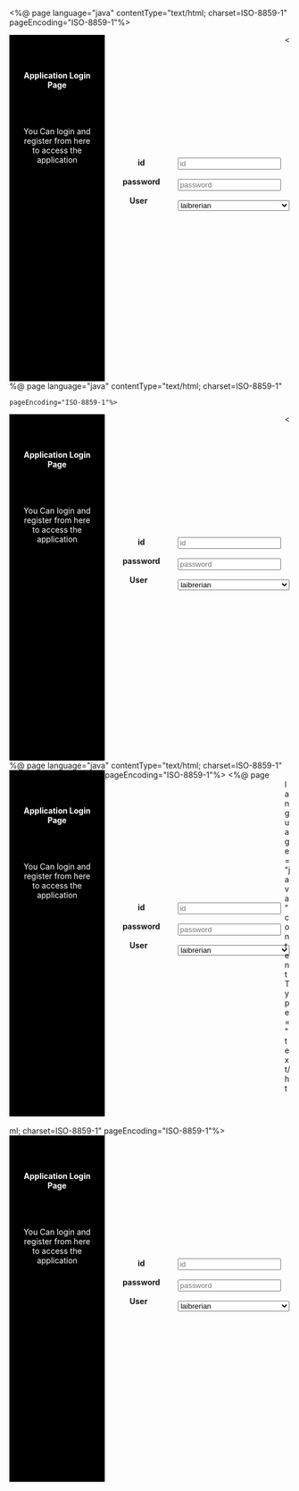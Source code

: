 <%@ page language="java" contentType="text/html; charset=ISO-8859-1"
    pageEncoding="ISO-8859-1"%>
    
<!DOCTYPE html>
<html>
<head>
<meta charset="ISO-8859-1">
<link rel="stylesheet" href="https://cdn.jsdelivr.net/npm/bootstrap@4.0.0/dist/css/bootstrap.min.css" integrity="sha384-Gn5384xqQ1aoWXA+058RXPxPg6fy4IWvTNh0E263XmFcJlSAwiGgFAW/dAiS6JXm" crossorigin="anonymous">

<title>Laibrary Management system </title>


<style type="text/css">
.colum{

 float: left;
  padding: 10px;
  height: 600px; 

}
.left{
width: 30%;
}
.right{
width: 60%;

}
.left1{
width: 30%;
}
</style>
</head>
<body>

<div class="colum left" style="background: black;"> <br> <br>
<h4 align="center" style="color: white;">Application Login <br> Page</h4>
<br> <br>
<p align="center" style="color: white;">You Can login and register from here <br> to access the application </p>

</div>
 <div class="colum right">
 <div style="padding-top:200px; " align="center">
 
 <div class="colum left1">
 <span> <b>id</b> </span> <br><br>
  	<span > <b> password</b></span> <br><br>
  	 	<span style="padding-right: 10px;" > <b> User</b></span>
  	
 
 </div>
 <div class="colum left1">
 
 <form  action="loginuser" method="post">
 	<input type="text" name="id" id="id" placeholder="id"> <br> <br>
 	<input  type="password" name="password" id="password" placeholder="password"> <br> <br>
 	<select style="width: 200px; " name="user" id="user">
 	<option value="laibrerian">laibrerian</option>
 	<option value="student">Student </option>
 	
 	</select><br> <br>
 	<button type="submit">Login</button>&nbsp;
 	
 
 <a style="align-items: center;"  href="adminReg"> <button type="button" >Register</button> </a>
 </form>
 </div>
 </div> <br>

 
 </div>















<script src="https://code.jquery.com/jquery-3.2.1.slim.min.js" integrity="sha384-KJ3o2DKtIkvYIK3UENzmM7KCkRr/rE9/Qpg6aAZGJwFDMVNA/GpGFF93hXpG5KkN" crossorigin="anonymous"></script>
<script src="https://cdn.jsdelivr.net/npm/popper.js@1.12.9/dist/umd/popper.min.js" integrity="sha384-ApNbgh9B+Y1QKtv3Rn7W3mgPxhU9K/ScQsAP7hUibX39j7fakFPskvXusvfa0b4Q" crossorigin="anonymous"></script>
<script src="https://cdn.jsdelivr.net/npm/bootstrap@4.0.0/dist/js/bootstrap.min.js" integrity="sha384-JZR6Spejh4U02d8jOt6vLEHfe/JQGiRRSQQxSfFWpi1MquVdAyjUar5+76PVCmYl" crossorigin="anonymous"></script><%@ page language="java" contentType="text/html; charset=ISO-8859-1"
    pageEncoding="ISO-8859-1"%>
    
<!DOCTYPE html>
<html>
<head>
<meta charset="ISO-8859-1">
<link rel="stylesheet" href="https://cdn.jsdelivr.net/npm/bootstrap@4.0.0/dist/css/bootstrap.min.css" integrity="sha384-Gn5384xqQ1aoWXA+058RXPxPg6fy4IWvTNh0E263XmFcJlSAwiGgFAW/dAiS6JXm" crossorigin="anonymous">

<title>Laibrary Management system </title>


<style type="text/css">
.colum{

 float: left;
  padding: 10px;
  height: 600px; 

}
.left{
width: 30%;
}
.right{
width: 60%;

}
.left1{
width: 30%;
}
</style>
</head>
<body>

<div class="colum left" style="background: black;"> <br> <br>
<h4 align="center" style="color: white;">Application Login <br> Page</h4>
<br> <br>
<p align="center" style="color: white;">You Can login and register from here <br> to access the application </p>

</div>
 <div class="colum right">
 <div style="padding-top:200px; " align="center">
 
 <div class="colum left1">
 <span> <b>id</b> </span> <br><br>
  	<span > <b> password</b></span> <br><br>
  	 	<span style="padding-right: 10px;" > <b> User</b></span>
  	
 
 </div>
 <div class="colum left1">
 
 <form  action="loginuser" method="post">
 	<input type="text" name="id" id="id" placeholder="id"> <br> <br>
 	<input  type="password" name="password" id="password" placeholder="password"> <br> <br>
 	<select style="width: 200px; " name="user" id="user">
 	<option value="laibrerian">laibrerian</option>
 	<option value="student">Student </option>
 	
 	</select><br> <br>
 	<button type="submit">Login</button>&nbsp;
 	
 
 <a style="align-items: center;"  href="adminReg"> <button type="button" >Register</button> </a>
 </form>
 </div>
 </div> <br>

 
 </div>















<script src="https://code.jquery.com/jquery-3.2.1.slim.min.js" integrity="sha384-KJ3o2DKtIkvYIK3UENzmM7KCkRr/rE9/Qpg6aAZGJwFDMVNA/GpGFF93hXpG5KkN" crossorigin="anonymous"></script>
<script src="https://cdn.jsdelivr.net/npm/popper.js@1.12.9/dist/umd/popper.min.js" integrity="sha384-ApNbgh9B+Y1QKtv3Rn7W3mgPxhU9K/ScQsAP7hUibX39j7fakFPskvXusvfa0b4Q" crossorigin="anonymous"></script>
<script src="https://cdn.jsdelivr.net/npm/bootstrap@4.0.0/dist/js/bootstrap.min.js" integrity="sha384-JZR6Spejh4U02d8jOt6vLEHfe/JQGiRRSQQxSfFWpi1MquVdAyjUar5+76PVCmYl" crossorigin="anonymous"></script>
</body>
</html>
<%@ page language="java" contentType="text/html; charset=ISO-8859-1"
    pageEncoding="ISO-8859-1"%>
    
<!DOCTYPE html>
<html>
<head>
<meta charset="ISO-8859-1">
<link rel="stylesheet" href="https://cdn.jsdelivr.net/npm/bootstrap@4.0.0/dist/css/bootstrap.min.css" integrity="sha384-Gn5384xqQ1aoWXA+058RXPxPg6fy4IWvTNh0E263XmFcJlSAwiGgFAW/dAiS6JXm" crossorigin="anonymous">

<title>Laibrary Management system </title>


<style type="text/css">
.colum{

 float: left;
  padding: 10px;
  height: 600px; 

}
.left{
width: 30%;
}
.right{
width: 60%;

}
.left1{
width: 30%;
}
</style>
</head>
<body>

<div class="colum left" style="background: black;"> <br> <br>
<h4 align="center" style="color: white;">Application Login <br> Page</h4>
<br> <br>
<p align="center" style="color: white;">You Can login and register from here <br> to access the application </p>

</div>
 <div class="colum right">
 <div style="padding-top:200px; " align="center">
 
 <div class="colum left1">
 <span> <b>id</b> </span> <br><br>
  	<span > <b> password</b></span> <br><br>
  	 	<span style="padding-right: 10px;" > <b> User</b></span>
  	
 
 </div>
 <div class="colum left1">
 
 <form  action="loginuser" method="post">
 	<input type="text" name="id" id="id" placeholder="id"> <br> <br>
 	<input  type="password" name="password" id="password" placeholder="password"> <br> <br>
 	<select style="width: 200px; " name="user" id="user">
 	<option value="laibrerian">laibrerian</option>
 	<option value="student">Student </option>
 	
 	</select><br> <br>
 	<button type="submit">Login</button>&nbsp;
 	
 
 <a style="align-items: center;"  href="adminReg"> <button type="button" >Register</button> </a>
 </form>
 </div>
 </div> <br>

 
 </div>















<script src="https://code.jquery.com/jquery-3.2.1.slim.min.js" integrity="sha384-KJ3o2DKtIkvYIK3UENzmM7KCkRr/rE9/Qpg6aAZGJwFDMVNA/GpGFF93hXpG5KkN" crossorigin="anonymous"></script>
<script src="https://cdn.jsdelivr.net/npm/popper.js@1.12.9/dist/umd/popper.min.js" integrity="sha384-ApNbgh9B+Y1QKtv3Rn7W3mgPxhU9K/ScQsAP7hUibX39j7fakFPskvXusvfa0b4Q" crossorigin="anonymous"></script>
<script src="https://cdn.jsdelivr.net/npm/bootstrap@4.0.0/dist/js/bootstrap.min.js" integrity="sha384-JZR6Spejh4U02d8jOt6vLEHfe/JQGiRRSQQxSfFWpi1MquVdAyjUar5+76PVCmYl" crossorigin="anonymous"></script>
</body>
</html>
<%@ page language="java" contentType="text/html; charset=ISO-8859-1"
    pageEncoding="ISO-8859-1"%>
    
<!DOCTYPE html>
<html>
<head>
<meta charset="ISO-8859-1">
<link rel="stylesheet" href="https://cdn.jsdelivr.net/npm/bootstrap@4.0.0/dist/css/bootstrap.min.css" integrity="sha384-Gn5384xqQ1aoWXA+058RXPxPg6fy4IWvTNh0E263XmFcJlSAwiGgFAW/dAiS6JXm" crossorigin="anonymous">

<title>Laibrary Management system </title>


<style type="text/css">
.colum{

 float: left;
  padding: 10px;
  height: 600px; 

}
.left{
width: 30%;
}
.right{
width: 60%;

}
.left1{
width: 30%;
}
</style>
</head>
<body>

<div class="colum left" style="background: black;"> <br> <br>
<h4 align="center" style="color: white;">Application Login <br> Page</h4>
<br> <br>
<p align="center" style="color: white;">You Can login and register from here <br> to access the application </p>

</div>
 <div class="colum right">
 <div style="padding-top:200px; " align="center">
 
 <div class="colum left1">
 <span> <b>id</b> </span> <br><br>
  	<span > <b> password</b></span> <br><br>
  	 	<span style="padding-right: 10px;" > <b> User</b></span>
  	
 
 </div>
 <div class="colum left1">
 
 <form  action="loginuser" method="post">
 	<input type="text" name="id" id="id" placeholder="id"> <br> <br>
 	<input  type="password" name="password" id="password" placeholder="password"> <br> <br>
 	<select style="width: 200px; " name="user" id="user">
 	<option value="laibrerian">laibrerian</option>
 	<option value="student">Student </option>
 	
 	</select><br> <br>
 	<button type="submit">Login</button>&nbsp;
 	
 
 <a style="align-items: center;"  href="adminReg"> <button type="button" >Register</button> </a>
 </form>
 </div>
 </div> <br>

 
 </div>















<script src="https://code.jquery.com/jquery-3.2.1.slim.min.js" integrity="sha384-KJ3o2DKtIkvYIK3UENzmM7KCkRr/rE9/Qpg6aAZGJwFDMVNA/GpGFF93hXpG5KkN" crossorigin="anonymous"></script>
<script src="https://cdn.jsdelivr.net/npm/popper.js@1.12.9/dist/umd/popper.min.js" integrity="sha384-ApNbgh9B+Y1QKtv3Rn7W3mgPxhU9K/ScQsAP7hUibX39j7fakFPskvXusvfa0b4Q" crossorigin="anonymous"></script>
<script src="https://cdn.jsdelivr.net/npm/bootstrap@4.0.0/dist/js/bootstrap.min.js" integrity="sha384-JZR6Spejh4U02d8jOt6vLEHfe/JQGiRRSQQxSfFWpi1MquVdAyjUar5+76PVCmYl" crossorigin="anonymous"></script>
</body>
</html>

</body>
</html>
